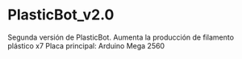 # PlasticBot_v2.0
Segunda versión de PlasticBot. Aumenta la producción de filamento plástico x7
Placa principal: Arduino Mega 2560
